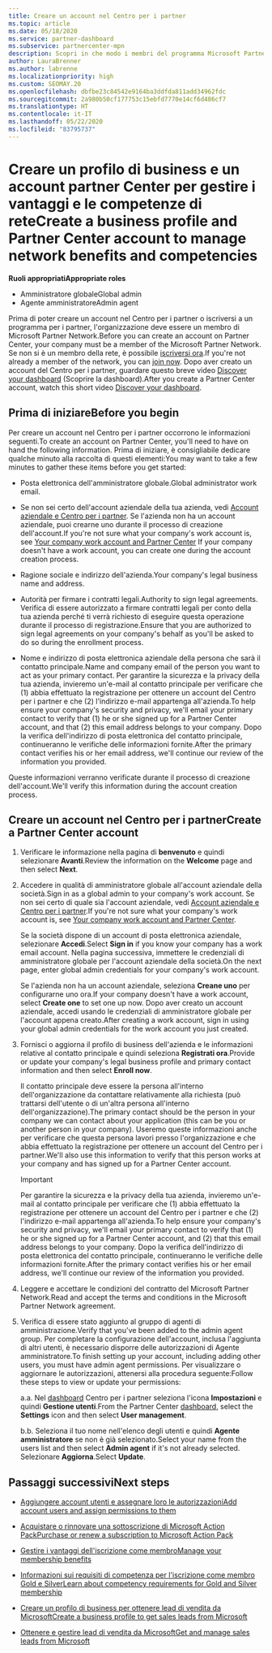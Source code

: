 ```yaml
---
title: Creare un account nel Centro per i partner
ms.topic: article
ms.date: 05/18/2020
ms.service: partner-dashboard
ms.subservice: partnercenter-mpn
description: Scopri in che modo i membri del programma Microsoft Partner Network possono creare un profilo di business e account del Centro per i partner per gestire i vantaggi e le competenze di rete.
author: LauraBrenner
ms.author: labrenne
ms.localizationpriority: high
ms.custom: SEOMAY.20
ms.openlocfilehash: dbfbe23c84542e9164ba3ddfda811add34962fdc
ms.sourcegitcommit: 2a980b50cf177753c15ebfd7770e14cf6d486cf7
ms.translationtype: HT
ms.contentlocale: it-IT
ms.lasthandoff: 05/22/2020
ms.locfileid: "83795737"
---
```

# <a name="create-a-business-profile-and-partner-center-account-to-manage-network-benefits-and-competencies"></a><span data-ttu-id="6aa43-103">Creare un profilo di business e un account partner Center per gestire i vantaggi e le competenze di rete</span><span class="sxs-lookup"><span data-stu-id="6aa43-103">Create a business profile and Partner Center account to manage network benefits and competencies</span></span>

<span data-ttu-id="6aa43-104">**Ruoli appropriati**</span><span class="sxs-lookup"><span data-stu-id="6aa43-104">**Appropriate roles**</span></span>

- <span data-ttu-id="6aa43-105">Amministratore globale</span><span class="sxs-lookup"><span data-stu-id="6aa43-105">Global admin</span></span>
- <span data-ttu-id="6aa43-106">Agente amministratore</span><span class="sxs-lookup"><span data-stu-id="6aa43-106">Admin agent</span></span>

<span data-ttu-id="6aa43-107">Prima di poter creare un account nel Centro per i partner o iscriversi a un programma per i partner, l'organizzazione deve essere un membro di Microsoft Partner Network.</span><span class="sxs-lookup"><span data-stu-id="6aa43-107">Before you can create an account on Partner Center, your company must be a member of the Microsoft Partner Network.</span></span> <span data-ttu-id="6aa43-108">Se non si è un membro della rete, è possibile [iscriversi ora](https://partner.microsoft.com/commercial#).</span><span class="sxs-lookup"><span data-stu-id="6aa43-108">If you're not already a member of the network, you can [join now](https://partner.microsoft.com/commercial#).</span></span> <span data-ttu-id="6aa43-109">Dopo aver creato un account del Centro per i partner, guardare questo breve video [Discover your dashboard](https://vimeo.com/290338211) (Scoprire la dashboard).</span><span class="sxs-lookup"><span data-stu-id="6aa43-109">After you create a Partner Center account, watch this short video [Discover your dashboard](https://vimeo.com/290338211).</span></span>

## <a name="before-you-begin"></a><span data-ttu-id="6aa43-110">Prima di iniziare</span><span class="sxs-lookup"><span data-stu-id="6aa43-110">Before you begin</span></span>

<span data-ttu-id="6aa43-111">Per creare un account nel Centro per i partner occorrono le informazioni seguenti.</span><span class="sxs-lookup"><span data-stu-id="6aa43-111">To create an account on Partner Center, you'll need to have on hand the following information.</span></span> <span data-ttu-id="6aa43-112">Prima di iniziare, è consigliabile dedicare qualche minuto alla raccolta di questi elementi:</span><span class="sxs-lookup"><span data-stu-id="6aa43-112">You may want to take a few minutes to gather these items before you get started:</span></span>

-   <span data-ttu-id="6aa43-113">Posta elettronica dell'amministratore globale.</span><span class="sxs-lookup"><span data-stu-id="6aa43-113">Global administrator work email.</span></span>

-   <span data-ttu-id="6aa43-114">Se non sei certo dell'account aziendale della tua azienda, vedi [Account aziendale e Centro per i partner](azure-active-directory-tenants-and-partner-center.md). Se l'azienda non ha un account aziendale, puoi crearne uno durante il processo di creazione dell'account.</span><span class="sxs-lookup"><span data-stu-id="6aa43-114">If you're not sure what your company's work account is, see [Your company work account and Partner Center](azure-active-directory-tenants-and-partner-center.md) If your company doesn't have a work account, you can create one during the account creation process.</span></span> 

-   <span data-ttu-id="6aa43-115">Ragione sociale e indirizzo dell'azienda.</span><span class="sxs-lookup"><span data-stu-id="6aa43-115">Your company's legal business name and address.</span></span>  

-   <span data-ttu-id="6aa43-116">Autorità per firmare i contratti legali.</span><span class="sxs-lookup"><span data-stu-id="6aa43-116">Authority to sign legal agreements.</span></span> <span data-ttu-id="6aa43-117">Verifica di essere autorizzato a firmare contratti legali per conto della tua azienda perché ti verrà richiesto di eseguire questa operazione durante il processo di registrazione.</span><span class="sxs-lookup"><span data-stu-id="6aa43-117">Ensure that you are authorized to sign legal agreements on your company's behalf as you'll be asked to do so during the enrollment process.</span></span>

-   <span data-ttu-id="6aa43-118">Nome e indirizzo di posta elettronica aziendale della persona che sarà il contatto principale.</span><span class="sxs-lookup"><span data-stu-id="6aa43-118">Name and company email of the person you want to act as your primary contact.</span></span> <span data-ttu-id="6aa43-119">Per garantire la sicurezza e la privacy della tua azienda, invieremo un'e-mail al contatto principale per verificare che (1) abbia effettuato la registrazione per ottenere un account del Centro per i partner e che (2) l'indirizzo e-mail appartenga all'azienda.</span><span class="sxs-lookup"><span data-stu-id="6aa43-119">To help ensure your company's security and privacy, we'll email your primary contact to verify that (1) he or she signed up for a Partner Center account, and that (2) this email address belongs to your company.</span></span> <span data-ttu-id="6aa43-120">Dopo la verifica dell'indirizzo di posta elettronica del contatto principale, continueranno le verifiche delle informazioni fornite.</span><span class="sxs-lookup"><span data-stu-id="6aa43-120">After the primary contact verifies his or her email address, we'll continue our review of the information you provided.</span></span>

<span data-ttu-id="6aa43-121">Queste informazioni verranno verificate durante il processo di creazione dell'account.</span><span class="sxs-lookup"><span data-stu-id="6aa43-121">We'll verify this information during the account creation process.</span></span> 
 
## <a name="create-a-partner-center-account"></a><span data-ttu-id="6aa43-122">Creare un account nel Centro per i partner</span><span class="sxs-lookup"><span data-stu-id="6aa43-122">Create a Partner Center account</span></span>

1.  <span data-ttu-id="6aa43-123">Verificare le informazione nella pagina di **benvenuto** e quindi selezionare **Avanti**.</span><span class="sxs-lookup"><span data-stu-id="6aa43-123">Review the information on the **Welcome** page and then select **Next**.</span></span>

2.  <span data-ttu-id="6aa43-124">Accedere in qualità di amministratore globale all'account aziendale della società.</span><span class="sxs-lookup"><span data-stu-id="6aa43-124">Sign in as a global admin to your company's work account.</span></span> <span data-ttu-id="6aa43-125">Se non sei certo di quale sia l'account aziendale, vedi [Account aziendale e Centro per i partner](azure-active-directory-tenants-and-partner-center.md).</span><span class="sxs-lookup"><span data-stu-id="6aa43-125">If you're not sure what your company's work account   is, see [Your company work account and Partner Center](azure-active-directory-tenants-and-partner-center.md).</span></span>

    <span data-ttu-id="6aa43-126">Se la società dispone di un account di posta elettronica aziendale, selezionare **Accedi**.</span><span class="sxs-lookup"><span data-stu-id="6aa43-126">Select **Sign in** if you know your company has a work email account.</span></span> <span data-ttu-id="6aa43-127">Nella pagina successiva, immettere le credenziali di amministratore globale per l'account aziendale della società.</span><span class="sxs-lookup"><span data-stu-id="6aa43-127">On the next page, enter global admin credentials for your company's work account.</span></span> 

    <span data-ttu-id="6aa43-128">Se l'azienda non ha un account aziendale, seleziona **Creane uno** per configurarne uno ora.</span><span class="sxs-lookup"><span data-stu-id="6aa43-128">If your company doesn't have a work account, select **Create one** to set one up now.</span></span> <span data-ttu-id="6aa43-129">Dopo aver creato un account aziendale, accedi usando le credenziali di amministratore globale per l'account appena creato.</span><span class="sxs-lookup"><span data-stu-id="6aa43-129">After creating a work account, sign in using your global admin credentials for the work account you just created.</span></span>

3.  <span data-ttu-id="6aa43-130">Fornisci o aggiorna il profilo di business dell'azienda e le informazioni relative al contatto principale e quindi seleziona **Registrati ora**.</span><span class="sxs-lookup"><span data-stu-id="6aa43-130">Provide or update your company's legal business profile and primary contact information and then select **Enroll now**.</span></span> 

    <span data-ttu-id="6aa43-131">Il contatto principale deve essere la persona all'interno dell'organizzazione da contattare relativamente alla richiesta (può trattarsi dell'utente o di un'altra persona all'interno dell'organizzazione).</span><span class="sxs-lookup"><span data-stu-id="6aa43-131">The primary contact should be the person in your company we can contact about your application (this can be you or another person in your company).</span></span> <span data-ttu-id="6aa43-132">Useremo queste informazioni anche per verificare che questa persona lavori presso l'organizzazione e che abbia effettuato la registrazione per ottenere un account del Centro per i partner.</span><span class="sxs-lookup"><span data-stu-id="6aa43-132">We'll also use this information to verify that this person works at your company and has signed up for a Partner Center account.</span></span>

    > [!IMPORTANT]  
    > <span data-ttu-id="6aa43-133">Per garantire la sicurezza e la privacy della tua azienda, invieremo un'e-mail al contatto principale per verificare che (1) abbia effettuato la registrazione per ottenere un account del Centro per i partner e che (2) l'indirizzo e-mail appartenga all'azienda.</span><span class="sxs-lookup"><span data-stu-id="6aa43-133">To help ensure your company's security and privacy, we'll email your primary contact to verify that (1) he or she signed up for a Partner Center account, and (2) that this email address belongs to your company.</span></span> <span data-ttu-id="6aa43-134">Dopo la verifica dell'indirizzo di posta elettronica del contatto principale, continueranno le verifiche delle informazioni fornite.</span><span class="sxs-lookup"><span data-stu-id="6aa43-134">After the primary contact verifies his or her email address, we'll continue our review of the information you provided.</span></span>

4.  <span data-ttu-id="6aa43-135">Leggere e accettare le condizioni del contratto del Microsoft Partner Network.</span><span class="sxs-lookup"><span data-stu-id="6aa43-135">Read and accept the terms and conditions in the Microsoft Partner Network agreement.</span></span> 

5.  <span data-ttu-id="6aa43-136">Verifica di essere stato aggiunto al gruppo di agenti di amministrazione.</span><span class="sxs-lookup"><span data-stu-id="6aa43-136">Verify that you've been added to the admin agent group.</span></span> <span data-ttu-id="6aa43-137">Per completare la configurazione dell'account, inclusa l'aggiunta di altri utenti, è necessario disporre delle autorizzazioni di Agente amministratore.</span><span class="sxs-lookup"><span data-stu-id="6aa43-137">To finish setting up your account, including adding other users, you must have admin agent permissions.</span></span> <span data-ttu-id="6aa43-138">Per visualizzare o aggiornare le autorizzazioni, attenersi alla procedura seguente:</span><span class="sxs-lookup"><span data-stu-id="6aa43-138">Follow these steps to view or update your permissions:</span></span>

    <span data-ttu-id="6aa43-139">a.</span><span class="sxs-lookup"><span data-stu-id="6aa43-139">a.</span></span> <span data-ttu-id="6aa43-140">Nel [dashboard](https://partner.microsoft.com/dashboard/home**) Centro per i partner seleziona l'icona **Impostazioni** e quindi **Gestione utenti**.</span><span class="sxs-lookup"><span data-stu-id="6aa43-140">From the Partner Center [dashboard](https://partner.microsoft.com/dashboard/home**), select the **Settings** icon and then select **User management**.</span></span>  

    <span data-ttu-id="6aa43-141">b.</span><span class="sxs-lookup"><span data-stu-id="6aa43-141">b.</span></span> <span data-ttu-id="6aa43-142">Seleziona il tuo nome nell'elenco degli utenti e quindi **Agente amministratore** se non è già selezionato.</span><span class="sxs-lookup"><span data-stu-id="6aa43-142">Select your name from the users list and then select **Admin agent** if it's not already selected.</span></span> <span data-ttu-id="6aa43-143">Selezionare **Aggiorna**.</span><span class="sxs-lookup"><span data-stu-id="6aa43-143">Select **Update**.</span></span>  

## <a name="next-steps"></a><span data-ttu-id="6aa43-144">Passaggi successivi</span><span class="sxs-lookup"><span data-stu-id="6aa43-144">Next steps</span></span>

-   [<span data-ttu-id="6aa43-145">Aggiungere account utenti e assegnare loro le autorizzazioni</span><span class="sxs-lookup"><span data-stu-id="6aa43-145">Add account users and assign permissions to them</span></span>](create-user-accounts-and-set-permissions.md)

-   [<span data-ttu-id="6aa43-146">Acquistare o rinnovare una sottoscrizione di Microsoft Action Pack</span><span class="sxs-lookup"><span data-stu-id="6aa43-146">Purchase or renew a subscription to Microsoft Action Pack</span></span>](mpn-get-action-pack.md)

-   [<span data-ttu-id="6aa43-147">Gestire i vantaggi dell'iscrizione come membro</span><span class="sxs-lookup"><span data-stu-id="6aa43-147">Manage your membership benefits</span></span>](manage-your-partner-network-benefits.md)

-   [<span data-ttu-id="6aa43-148">Informazioni sui requisiti di competenza per l'iscrizione come membro Gold e Silver</span><span class="sxs-lookup"><span data-stu-id="6aa43-148">Learn about competency requirements for Gold and Silver membership</span></span>](https://partner.microsoft.com/membership/competencies)

-   [<span data-ttu-id="6aa43-149">Creare un profilo di business per ottenere lead di vendita da Microsoft</span><span class="sxs-lookup"><span data-stu-id="6aa43-149">Create a business profile to get sales leads from Microsoft</span></span>](create-a-marketing-profile.md)

-   [<span data-ttu-id="6aa43-150">Ottenere e gestire lead di vendita da Microsoft</span><span class="sxs-lookup"><span data-stu-id="6aa43-150">Get and manage sales leads from Microsoft</span></span>](responding-to-referrals.md)